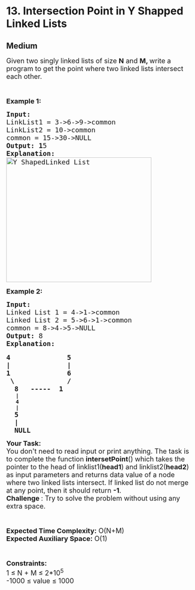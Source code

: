 # 13. Intersection Point in Y Shapped Linked Lists
## Medium 
<div class="problem-statement">
                <p></p><p><span style="font-size:18px">Given two singly linked lists of size <strong>N</strong> and <strong>M, </strong>write a program to get the point where two linked lists intersect each other.</span></p>

<p>&nbsp;</p>

<p><span style="font-size:18px"><strong>Example 1:</strong></span></p>

<pre><span style="font-size:18px"><strong>Input:</strong><strong>
</strong>LinkList1 = 3-&gt;6-&gt;9-&gt;common
LinkList2 = 10-&gt;common
common = 15-&gt;30-&gt;NULL
<strong>Output: 1</strong>5
<strong>Explanation:
</strong><img alt="Y ShapedLinked List" class="aligncenter size-full wp-image-2753 img-responsive" src="https://contribute.geeksforgeeks.org/wp-content/uploads/linked.jpg" style="height:334px; width:388px" title="Y ShapedLinked List"></span>
</pre>

<p><span style="font-size:18px"><strong>Example 2:</strong></span></p>

<pre><span style="font-size:18px"><strong>Input: 
</strong>Linked List 1 = 4-&gt;1-&gt;common
Linked List 2 = 5-&gt;6-&gt;1-&gt;common
common = 8-&gt;4-&gt;5-&gt;NULL
<strong>Output: </strong>8
<strong>Explanation: </strong></span>

<span style="font-size:18px"><strong>4              5</strong></span>
<span style="font-size:18px"><strong>|              |</strong></span>
<span style="font-size:18px"><strong>1              6
</strong></span><span style="font-size:18px"><strong> \             /</strong></span>
<span style="font-size:18px"><strong>  8   -----  1 </strong></span>
   <strong>|</strong>
   <strong>4</strong>
   <strong>|
</strong><span style="font-size:18px"><strong>  5</strong></span>
<span style="font-size:18px"><strong>  |</strong></span>
<span style="font-size:18px"><strong>  NULL       </strong></span></pre>

<p><span style="font-size:18px"><strong>Your Task:</strong><br>
You don't need to read input or print anything. The task is to complete the function <strong>intersetPoint</strong>() which takes the pointer to the head of linklist1(<strong>head1</strong>) and linklist2(<strong>head2</strong>) as input parameters and&nbsp;returns data value of a node where two linked lists intersect. If linked list do not merge at any point, then it should&nbsp;return <strong>-1</strong>.</span><br>
<span style="font-size:18px"><strong>Challenge </strong>: Try to solve the problem without using any extra space.</span></p>

<p>&nbsp;</p>

<p><span style="font-size:18px"><strong>Expected Time Complexity:</strong>&nbsp;O(N+M)<br>
<strong>Expected Auxiliary Space:</strong>&nbsp;O(1)</span></p>

<p>&nbsp;</p>

<p><span style="font-size:18px"><strong>Constraints:</strong><br>
1 ≤ N + M ≤&nbsp;2*10<sup>5</sup><br>
-1000&nbsp;≤&nbsp;value ≤&nbsp;1000</span></p>

<p>&nbsp;</p>
 <p></p>
            </div>